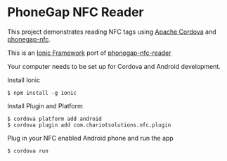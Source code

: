 # PhoneGap NFC Reader

This project demonstrates reading NFC tags using [Apache Cordova](http://cordova.io) and [phonegap-nfc](https://github.com/chariotsolutions/phonegap-nfc).

This is an [Ionic Framework](http://ionicframework.com/) port of [phonegap-nfc-reader](https://github.com/don/phonegap-nfc-reader)

Your computer needs to be set up for Cordova and Android development.

Install Ionic

    $ npm install -g ionic
    
Install Plugin and Platform

    $ cordova platform add android
    $ cordova plugin add com.chariotsolutions.nfc.plugin
    
Plug in your NFC enabled Android phone and run the app

    $ cordova run 
    



